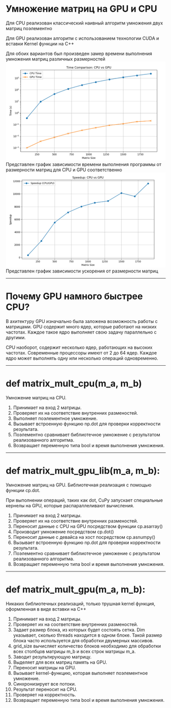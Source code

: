 # Умножение матриц на GPU и CPU
Для CPU реализован классический наивный алгоритм умножения двух матриц поэлементно

Для GPU реализован алгоритм с использованием технологии CUDA и вставки Kernel функции на C++

Для обоих вариантов был произведен замер времени выполнения умножения матриц различных размерностей
![img.png](img.png)
Представлен график зависимости времени выполнения программы от размерности матриц для CPU и GPU соответственно
![img_1.png](img_1.png)
Представлен график зависимости ускорения от размерности матриц
__________________________________________________________
# Почему GPU намного быстрее CPU?
В ахитектуру GPU изначально была заложена возможность работы с матрицами.
GPU содержит много ядер, которые работают на низких частотах. Каждое такое ядро выполняет свою задачу параллельно с другими.

CPU наоборот, содержит несколько ядер, работающих на высоких частотах. Современные процессоры имеют от 2 до 64 ядер. Каждое ядро может выполнять одну или несколько операций одновременно.
__________________________________________________________
# def matrix_mult_cpu(m_a, m_b)
Умножение матриц на CPU. 
1) Принимает на вход 2 матрицы.
2) Проверяет их на соответствие внутренних разменостей.
3) Выполняет поэлементное умножение.
4) Вызывает встроенную функцию np.dot для проверки корректности результата.
5) Поэлементно сравнивает библиотечное умножение с результатом реализованного алгоритма.
6) Возвращает переменную типа bool и время выполнения умножения.
______________________________________________________________
# def matrix_mult_gpu_lib(m_a, m_b):
Умножение матриц на GPU. Библиотечная реализация с помощью функции cp.dot. 

При выполнении операций, таких как dot, CuPy запускает специальные кернелы на GPU, которые распараллеливают вычисления. 

1) Принимает на вход 2 матрицы.
2) Проверяет их на соответствие внутренних разменостей.
3) Переносит данные с CPU на GPU посредством функции cp.asarray()
4) Производит умножение посредством cp.dot()
5) Переносит данные с девайса на хост посредством cp.asnumpy()
6) Вызывает встроенную функцию np.dot для проверки корректности результата. 
7) Поэлементно сравнивает библиотечное умножение с результатом реализованного алгоритма. 
8) Возвращает переменную типа bool и время выполнения умножения.
__________________________________________________________________
# def matrix_mult_gpu(m_a, m_b):
Никаких библиотечных реализаций, только трушная kernel функция, оформленная в виде вставки на C++
1) Принимает на вход 2 матрицы.
2) Проверяет их на соответствие внутренних разменостей.
3) Задает размер блока, из которых будет состоять сетка. Dim указывает, сколько threads находится в одном блоке. Такой размер блока часто используется для обработки двумерных массивов.
4) grid_size вычисляет количество блоков необходимо для обработки всех столбцов матрицы m_b и всех строк матрицы m_a.
5) Заводит результирующую матрицу.
6) Выделяет для всех матриц память на GPU.
7) Переносит матрицы на GPU.
8) Вызывает kernel-функцию, которая выполняет поэлементное умножение.
9) Синхронизирует все потоки.
10) Результат переносит на CPU.
11) Проверяет на корректность. 
12) Возвращает переменную типа bool и время выполнения умножения.

